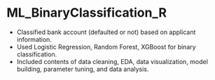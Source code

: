 # ML_BinaryClassification_R

* Classified bank account (defaulted or not) based on applicant information.
* Used Logistic Regression, Random Forest, XGBoost for binary classification.
* Included contents of data cleaning, EDA, data visualization, model building, parameter tuning, and data analysis.
